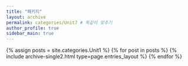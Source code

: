 ```yaml
---
title: "패키지"
layout: archive
permalink: categories/Unit7 # 똑같이 맞추기
author_profile: true
sidebar_main: true
---
```




{% assign posts = site.categories.Unit1 %}
{% for post in posts %} {% include archive-single2.html type=page.entries_layout %} {% endfor %}